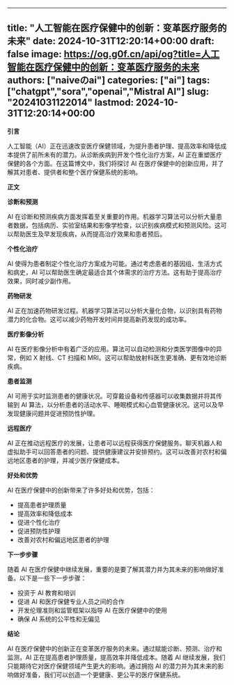 
---
title: "人工智能在医疗保健中的创新：变革医疗服务的未来"
date: 2024-10-31T12:20:14+00:00
draft: false
image: https://og.g0f.cn/api/og?title=人工智能在医疗保健中的创新：变革医疗服务的未来
authors: ["naiveのai"]
categories: ["ai"]
tags: ["chatgpt","sora","openai","Mistral AI"]
slug: "20241031122014"
lastmod: 2024-10-31T12:20:14+00:00
---
**引言**

人工智能（AI）正在迅速改变医疗保健领域，为提升患者护理、提高效率和降低成本提供了前所未有的潜力。从诊断疾病到开发个性化治疗方案，AI 正在重塑医疗保健的各个方面。在这篇博文中，我们将探讨 AI 在医疗保健中的创新应用，并了解其对患者、提供者和整个医疗保健系统的影响。

**正文**

**诊断和预测**

AI 在诊断和预测疾病方面发挥着至关重要的作用。机器学习算法可以分析大量患者数据，包括病历、实验室结果和影像学检查，以识别疾病模式和预测风险。这可以帮助医生及早发现疾病，从而提高治疗效果和患者预后。

**个性化治疗**

AI 使得为患者制定个性化治疗方案成为可能。通过考虑患者的基因组、生活方式和病史，AI 可以帮助医生确定最适合其个体需求的治疗方法。这有助于提高治疗效果，同时减少副作用。

**药物研发**

AI 正在加速药物研发过程。机器学习算法可以分析大量化合物，以识别具有药物潜力的化合物。这可以减少药物开发时间并提高新药发现的成功率。

**医疗影像分析**

AI 在医疗影像分析中有着广泛的应用。算法可以自动检测和分类医学图像中的异常，例如 X 射线、CT 扫描和 MRI。这可以帮助放射科医生更准确、更有效地诊断疾病。

**患者监测**

AI 可用于实时监测患者的健康状况。可穿戴设备和传感器可以收集数据并将其传输到 AI 算法，以分析患者的活动水平、睡眠模式和心血管健康状况。这可以及早发现健康问题并促进预防性护理。

**远程医疗**

AI 正在推动远程医疗的发展，让患者可以远程获得医疗保健服务。聊天机器人和虚拟助手可以回答患者的问题、提供健康建议并安排预约。这可以改善对农村和偏远地区患者的护理，并减少医疗保健成本。

**好处和优势**

AI 在医疗保健中的创新带来了许多好处和优势，包括：

* 提高患者护理质量
* 提高效率和降低成本
* 促进个性化治疗
* 促进预防性护理
* 改善对农村和偏远地区患者的护理

**下一步步骤**

随着 AI 在医疗保健中继续发展，重要的是要了解其潜力并为其未来的影响做好准备。以下是一些下一步步骤：

* 投资于 AI 教育和培训
* 促进 AI 和医疗保健专业人员之间的合作
* 开发伦理准则和监管框架以指导 AI 在医疗保健中的使用
* 确保 AI 系统的公平性和无偏见

**结论**

AI 在医疗保健中的创新正在变革医疗服务的未来。通过赋能诊断、预测、治疗和监测，AI 正在提高患者护理质量，提高效率并降低成本。随着 AI 继续发展，我们只能期待它对医疗保健领域产生更大的影响。通过拥抱 AI 的潜力并为其未来的影响做好准备，我们可以创造一个更健康、更公平的医疗保健系统。